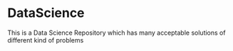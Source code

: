 # DataScience
This is a Data Science Repository which has many acceptable solutions of different kind of problems
